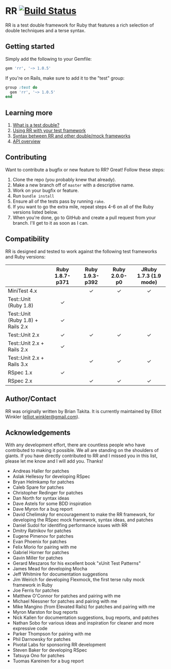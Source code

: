 # RR [![Build Status](https://secure.travis-ci.org/rr/rr.png)](http://travis-ci.org/rr/rr)

RR is a test double framework for Ruby that features a rich selection of double
techniques and a terse syntax.


## Getting started

Simply add the following to your Gemfile:

~~~ ruby
gem 'rr', '~> 1.0.5'
~~~

If you're on Rails, make sure to add it to the "test" group:

~~~ ruby
group :test do
  gem 'rr', '~> 1.0.5'
end
~~~


## Learning more

1. [What is a test double?](doc/01_test_double.md)
2. [Using RR with your test framework](doc/02_test_framework_integration.md)
3. [Syntax between RR and other double/mock frameworks](doc/03_syntax_comparison.md)
4. [API overview](doc/04_api_overview.md)


## Contributing

Want to contribute a bugfix or new feature to RR? Great! Follow these steps:

1. Clone the repo (you probably knew that already).
2. Make a new branch off of `master` with a descriptive name.
3. Work on your bugfix or feature.
4. Run `bundle install`
5. Ensure all of the tests pass by running `rake`.
6. If you want to go the extra mile, repeat steps 4-6 on all of the Ruby
   versions listed below.
7. When you're done, go to GitHub and create a pull request from your branch.
   I'll get to it as soon as I can.


## Compatibility

RR is designed and tested to work against the following test frameworks and Ruby
versions:

|                       | Ruby 1.8.7-p371 | Ruby 1.9.3-p392 | Ruby 2.0.0-p0 | JRuby 1.7.3 (1.9 mode) |
|-----------------------|:---------------:|:---------------:|:-------------:|:----------------------:|
| MiniTest 4.x                      |   | ✓ | ✓ | ✓ |
| Test::Unit (Ruby 1.8)             | ✓ |   |   |   |
| Test::Unit (Ruby 1.8) + Rails 2.x | ✓ |   |   |   |
| Test::Unit 2.x                    | ✓ | ✓ | ✓ | ✓ |
| Test::Unit 2.x + Rails 2.x        | ✓ |   |   |   |
| Test::Unit 2.x + Rails 3.x        |   | ✓ | ✓ | ✓ |
| RSpec 1.x                         | ✓ |   |   |   |
| RSpec 2.x                         |   | ✓ | ✓ | ✓ |


## Author/Contact

RR was originally written by Brian Takita. It is currently maintained by Elliot
Winkler (<elliot.winkler@gmail.com>).


## Acknowledgements

With any development effort, there are countless people who have contributed to
making it possible. We all are standing on the shoulders of giants. If you have
directly contributed to RR and I missed you in this list, please let me know and
I will add you. Thanks!

* Andreas Haller for patches
* Aslak Hellesoy for developing RSpec
* Bryan Helmkamp for patches
* Caleb Spare for patches
* Christopher Redinger for patches
* Dan North for syntax ideas
* Dave Astels for some BDD inspiration
* Dave Myron for a bug report
* David Chelimsky for encouragement to make the RR framework, for developing the
  RSpec mock framework, syntax ideas, and patches
* Daniel Sudol for identifing performance issues with RR
* Dmitry Ratnikov for patches
* Eugene Pimenov for patches
* Evan Phoenix for patches
* Felix Morio for pairing with me
* Gabriel Horner for patches
* Gavin Miller for patches
* Gerard Meszaros for his excellent book "xUnit Test Patterns"
* James Mead for developing Mocha
* Jeff Whitmire for documentation suggestions
* Jim Weirich for developing Flexmock, the first terse ruby mock framework in
  Ruby
* Joe Ferris for patches
* Matthew O'Connor for patches and pairing with me
* Michael Niessner for patches and pairing with me
* Mike Mangino (from Elevated Rails) for patches and pairing with me
* Myron Marston for bug reports
* Nick Kallen for documentation suggestions, bug reports, and patches
* Nathan Sobo for various ideas and inspiration for cleaner and more expressive
  code
* Parker Thompson for pairing with me
* Phil Darnowsky for patches
* Pivotal Labs for sponsoring RR development
* Steven Baker for developing RSpec
* Tatsuya Ono for patches
* Tuomas Kareinen for a bug report

